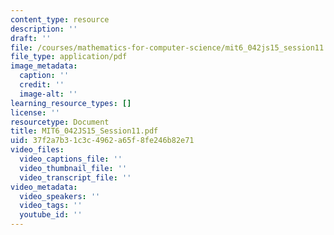 ```yaml
---
content_type: resource
description: ''
draft: ''
file: /courses/mathematics-for-computer-science/mit6_042js15_session11.pdf
file_type: application/pdf
image_metadata:
  caption: ''
  credit: ''
  image-alt: ''
learning_resource_types: []
license: ''
resourcetype: Document
title: MIT6_042JS15_Session11.pdf
uid: 37f2a7b3-1c3c-4962-a65f-8fe246b82e71
video_files:
  video_captions_file: ''
  video_thumbnail_file: ''
  video_transcript_file: ''
video_metadata:
  video_speakers: ''
  video_tags: ''
  youtube_id: ''
---
```

